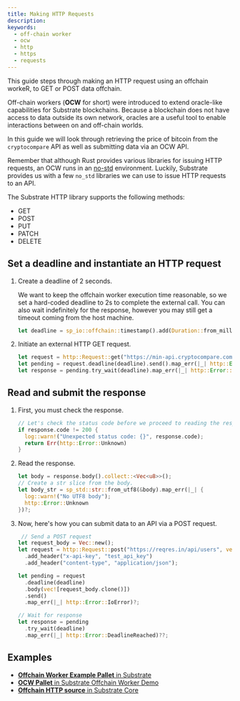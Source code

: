 ```yaml
---
title: Making HTTP Requests
description:
keywords:
  - off-chain worker
  - ocw
  - http
  - https
  - requests
---
```


This guide steps through making an HTTP request using an offchain workeR, to GET or POST data offchain.

Off-chain workers (**OCW** for short) were introduced to extend oracle-like capabilities for Substrate blockchains.
Because a blockchain does not have access to data outside its own network, oracles are a useful tool to enable interactions between on and off-chain worlds.

In this guide we will look through retrieving the price of bitcoin from the `cryptocompare` API as well as submitting data via an OCW API.

Remember that although Rust provides various libraries for issuing HTTP requests, an OCW runs in an [no-std](https://docs.rust-embedded.org/book/intro/no-std.html) environment.
Luckily, Substrate provides us with a few `no_std` libraries we can use to issue HTTP requests to an API.

The Substrate HTTP library supports the following methods:

- GET
- POST
- PUT
- PATCH
- DELETE

## Set a deadline and instantiate an HTTP request

1. Create a deadline of 2 seconds.

   We want to keep the offchain worker execution time reasonable, so we set a hard-coded deadline to 2s to complete the external call.
   You can also wait indefinitely for the response, however you may still get a timeout coming from the host machine.

   ```rust
   let deadline = sp_io::offchain::timestamp().add(Duration::from_millis(2_000));
   ```

1. Initiate an external HTTP GET request.

   ```rust
   let request = http::Request::get("https://min-api.cryptocompare.com/data/price?fsym=BTC&tsyms=USD");
   let pending = request.deadline(deadline).send().map_err(|_| http::Error::IoError)?;
   let response = pending.try_wait(deadline).map_err(|_| http::Error::DeadlineReached)??;
   ```

## Read and submit the response

1. First, you must check the response.

   ```rust
   // Let's check the status code before we proceed to reading the response.
   if response.code != 200 {
     log::warn!("Unexpected status code: {}", response.code);
     return Err(http::Error::Unknown)
   }
   ```

1. Read the response.

   ```rust
   let body = response.body().collect::<Vec<u8>>();
   // Create a str slice from the body.
   let body_str = sp_std::str::from_utf8(&body).map_err(|_| {
     log::warn!("No UTF8 body");
     http::Error::Unknown
   })?;
   ```

1. Now, here's how you can submit data to an API via a POST request.

   ```rust
    // Send a POST request
   let request_body = Vec::new();
   let request = http::Request::post("https://reqres.in/api/users", vec![request_body.clone()])
     .add_header("x-api-key", "test_api_key")
     .add_header("content-type", "application/json");

   let pending = request
     .deadline(deadline)
     .body(vec![request_body.clone()])
     .send()
     .map_err(|_| http::Error::IoError)?;

   // Wait for response
   let response = pending
     .try_wait(deadline)
     .map_err(|_| http::Error::DeadlineReached)??;
   ```

## Examples

- [**Offchain Worker Example Pallet** in Substrate](https://github.com/paritytech/substrate/blob/polkadot-v0.9.18/frame/examples/offchain-worker/src/lib.rs#L571-L625)
- [**OCW Pallet** in Substrate Offchain Worker Demo](https://github.com/jimmychu0807/substrate-offchain-worker-demo/blob/master/pallets/ocw/src/lib.rs#L363-#L401)
- [**Offchain HTTP source** in Substrate Core](https://github.com/paritytech/substrate/blob/master/primitives/runtime/src/offchain/http.rs#L63-L76)

